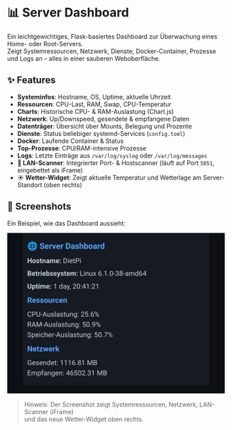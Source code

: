 # 📊 Server Dashboard

Ein leichtgewichtiges, Flask-basiertes Dashboard zur Überwachung eines Home- oder Root-Servers.  
Zeigt Systemressourcen, Netzwerk, Dienste, Docker-Container, Prozesse und Logs an – alles in einer sauberen Weboberfläche.  

## ✨ Features

- **Systeminfos**: Hostname, OS, Uptime, aktuelle Uhrzeit
- **Ressourcen**: CPU-Last, RAM, Swap, CPU-Temperatur
- **Charts**: Historische CPU- & RAM-Auslastung (Chart.js)
- **Netzwerk**: Up/Downspeed, gesendete & empfangene Daten
- **Datenträger**: Übersicht über Mounts, Belegung und Prozente
- **Dienste**: Status beliebiger systemd-Services (`config.toml`)
- **Docker**: Laufende Container & Status
- **Top-Prozesse**: CPU/RAM-intensive Prozesse
- **Logs**: Letzte Einträge aus `/var/log/syslog` oder `/var/log/messages`
- **🔎 LAN-Scanner**: Integrierter Port- & Hostscanner (läuft auf Port `5051`, eingebettet als iFrame)
- **☀️ Wetter-Widget**: Zeigt aktuelle Temperatur und Wetterlage am Server-Standort (oben rechts)

## 📸 Screenshots

Ein Beispiel, wie das Dashboard aussieht:

![Server Dashboard Screenshot](docs/screenshot_ui.jpg)

> Hinweis: Der Screenshot zeigt Systemressourcen, Netzwerk, LAN-Scanner (iFrame)  
> und das neue Wetter-Widget oben rechts.
